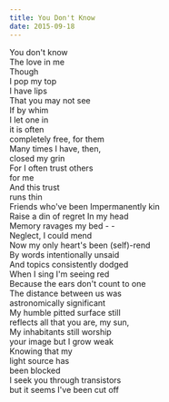 ```yaml
---
title: You Don't Know
date: 2015-09-18
---
```


You don't know  
The love in me  
Though  
I pop my top  
I have lips  
That you may not see  
If by whim  
I let one in  
it is often  
completely free, for them  
Many times I have, then,  
closed my grin  
For I often trust others  
for me  
And this trust  
runs thin  
Friends who've been Impermanently kin  
Raise a din of regret In my head  
Memory ravages my bed - -  
Neglect, I could mend  
Now my only heart's been (self)-rend  
By words intentionally unsaid  
And topics consistently dodged  
When I sing I'm seeing red  
Because the ears don't count to one  
The distance between us was  
astronomically significant  
My humble pitted surface still  
reflects all that you are, my sun,  
My inhabitants still worship  
your image but I grow weak  
Knowing that my  
light source has  
been blocked  
I seek you through transistors  
but it seems I've been cut off  
